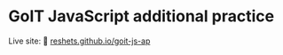 # GoIT JavaScript additional practice

Live site: 🔗 [reshets.github.io/goit-js-ap](https://reshets.github.io/goit-js-ap/)
